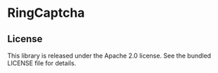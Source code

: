 RingCaptcha
===========

License
-------

This library is released under the Apache 2.0 license. See the bundled LICENSE file for details.
